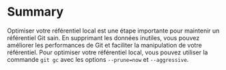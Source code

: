 # Summary

Optimiser votre référentiel local est une étape importante pour maintenir un référentiel Git sain. En supprimant les données inutiles, vous pouvez améliorer les performances de Git et faciliter la manipulation de votre référentiel. Pour optimiser votre référentiel local, vous pouvez utiliser la commande `git gc` avec les options `--prune=now` et `--aggressive`.
